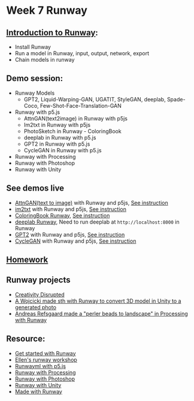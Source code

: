 # Week 7 Runway
## [Introduction to Runway](https://learn.runwayml.com/#/):
- Install Runway
- Run a model in Runway, input, output, network, export
- Chain models in runway

## Demo session:
- Runway Models
  - GPT2, Liquid-Warping-GAN, UGATIT, StyleGAN, deeplab, Spade-Coco, Few-Shot-Face-Translation-GAN
- Runway with p5.js
  - AttnGAN(text2image) in Runway with p5js
  - Im2txt in Runway with p5js
  - PhotoSketch in Runway - ColoringBook
  - deeplab in Runway with p5.js
  - GPT2 in Runway with p5.js
  - CycleGAN in Runway with p5.js
- Runway with Processing
- Runway with Photoshop
- Runway with Unity

## See demos live
- [AttnGAN(text to image)](https://yining1023.github.io/machine-learning-for-the-web/week7-runway/AttnGAN/) with Runway and p5js, [See instruction](https://github.com/yining1023/machine-learning-for-the-web/tree/master/week7-runway/AttnGAN)
- [im2txt](https://yining1023.github.io/machine-learning-for-the-web/week7-runway/im2txt/) with Runway and p5js, [See instruction](https://github.com/yining1023/machine-learning-for-the-web/tree/master/week7-runway/im2txt)
- [ColoringBook Runway](https://yining1023.github.io/machine-learning-for-the-web/week7-runway/PhotoSketch/ColoringBook/), [See instruction](https://github.com/yining1023/machine-learning-for-the-web/tree/master/week7-runway/PhotoSketch/ColoringBook)
- [deeplab Runway](https://yining1023.github.io/machine-learning-for-the-web/week7-runway/deeplab/), Need to run deeplab at `http://localhost:8000` in Runway
- [GPT2](https://yining1023.github.io/machine-learning-for-the-web/week7-runway/GPT2/) with Runway and p5js, [See instruction](https://github.com/yining1023/machine-learning-for-the-web/tree/master/week7-runway/GPT2)
- [CycleGAN](https://yining1023.github.io/machine-learning-for-the-web/week7-runway/CycleGAN/) with Runway and p5js, [See instruction](https://github.com/yining1023/machine-learning-for-the-web/tree/master/week7-runway/CycleGAN)

## [Homework](https://github.com/yining1023/machine-learning-for-the-web/wiki/Week-7-2019-Fall)

## Runway projects
- [Creativity Disrupted](https://gitlab.fhnw.ch/hgk-ml/hgk-ml-seminars/tree/master/creativity-disrupted)
- [A Wojcicki made sth with Runway to convert 3D model in Unity to a generated photo](https://twitter.com/pretendsmarts/status/1189901105775489026)
- [Andreas Refsgaard made a "perler beads to landscape" in Processing with Runway](https://twitter.com/AndreasRef/status/1189897194243006470)

## Resource:
- [Get started with Runway](https://learn.runwayml.com/#/)
- [Ellen's runway workshop](https://github.com/ellennickles/painting-landscapes-with-the-body)
- [Runwayml with p5.js](https://github.com/runwayml/p5js)
- [Runway with Processing](https://github.com/runwayml/processing-library)
- [Runway with Photoshop](https://github.com/runwayml/RunwayML-for-Photoshop)
- [Runway with Unity](https://github.com/runwayml/RunwayML-for-Unity)
- [Made with Runway](https://runwayml.com/madewith)
